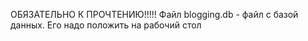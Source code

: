 ОБЯЗАТЕЛЬНО К ПРОЧТЕНИЮ!!!!! Файл blogging.db - файл с базой данных. Его надо положить на рабочий стол

